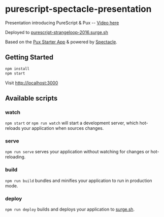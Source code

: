 # purescript-spectacle-presentation

Presentation introducing PureScript & Pux -- [Video here](https://www.youtube.com/watch?v=AE4ToMtTmz4)

Deployed to [purescript-strangeloop-2016.surge.sh](https://purescript-strangeloop-2016.surge.sh/)

Based on the [Pux Starter App](https://github.com/alexmingoia/pux-starter-app) & powered by [Spectacle](https://github.com/FormidableLabs/spectacle).

## Getting Started

```sh
npm install
npm start
```

Visit [http://localhost:3000](http://localhost:3000)

## Available scripts

### watch

`npm start` or `npm run watch` will start a development server, which
hot-reloads your application when sources changes.

### serve

`npm run serve` serves your application without watching for changes or
hot-reloading.

### build

`npm run build` bundles and minifies your application to run in production mode.

### deploy

`npm run deploy` builds and deploys your application to [surge.sh](http://surge.sh).
